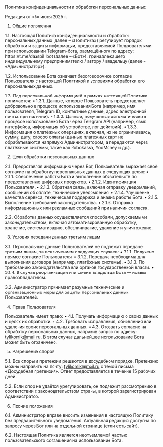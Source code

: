 Политика конфиденциальности и обработки персональных данных

Редакция от «5» июня 2025 г.

1. Общие положения

1.1. Настоящая Политика конфиденциальности и обработки персональных данных (далее – «Политика») регулирует порядок обработки и защиты информации, предоставляемой Пользователями при использовании Telegram-бота, размещённого по адресу: https://t.me/daaspil_bot (далее – «Бот»), принадлежащего индивидуальному предпринимателю / автору / владельцу (далее – «Администратор»).

1.2. Использование Бота означает безоговорочное согласие Пользователя с настоящей Политикой и условиями обработки его персональных данных.

1.3. Под персональной информацией в рамках настоящей Политики понимается:
	•	1.3.1. Данные, которые Пользователь предоставляет добровольно в процессе использования Бота (например, имя пользователя, Telegram ID, контактные данные, адрес электронной почты, при наличии).
	•	1.3.2. Данные, полученные автоматически в процессе использования Бота через Telegram API (например, язык интерфейса, информация об устройстве, лог действий).
	•	1.3.3. Информация о платёжных операциях, включая, но не ограничиваясь, сумму, дату, способ оплаты (данные платежных карт не обрабатываются напрямую Администратором, а передаются через платёжные системы, такие как Robokassa, YooMoney и др.).

2. Цели обработки персональных данных

2.1. Предоставляя информацию через Бот, Пользователь выражает своё согласие на обработку персональных данных в следующих целях:
	•	2.1.1. Обеспечение работы Бота и выполнение обязательств по предоставлению цифровых продуктов.
	•	2.1.2. Идентификация Пользователя.
	•	2.1.3. Обратная связь, включая отправку уведомлений, сообщений об оплате, технические уведомления.
	•	2.1.4. Улучшение качества сервиса, техническая поддержка и анализ работы Бота.
	•	2.1.5. Выполнение требований законодательства.
	•	2.1.6. Отправка информационных или рекламных сообщений при наличии согласия.

2.2. Обработка данных осуществляется способами, допускаемыми законодательством, включая автоматизированную обработку, хранение, систематизацию, обезличивание, удаление и уничтожение.

3. Условия передачи данных третьим лицам

3.1. Персональные данные Пользователей не подлежат передаче третьим лицам, за исключением следующих случаев:
	•	3.1.1. Получено прямое согласие Пользователя.
	•	3.1.2. Передача необходима для выполнения договора (например, платёжные системы).
	•	3.1.3. По требованию законодательства или органов государственной власти.
	•	3.1.4. В случае реорганизации или смены владельца Бота — новым правообладателям.

3.2. Администратор принимает разумные технические и организационные меры для защиты персональных данных Пользователей.

4. Права Пользователя

Пользователь имеет право:
	•	4.1. Получать информацию о своих данных и целях их обработки.
	•	4.2. Требовать исправления, обновления или удаления своих персональных данных.
	•	4.3. Отозвать согласие на обработку персональных данных, направив запрос по адресу: tylikomik@mail.ru. В этом случае дальнейшее использование Бота может быть ограничено.

5. Разрешение споров

5.1. Все споры и претензии решаются в досудебном порядке. Претензию можно направить на почту: tylikomik@mail.ru с темой письма «Досудебная претензия». Ответ предоставляется в течение 15 рабочих дней.

5.2. Если спор не удаётся урегулировать, он подлежит рассмотрению в соответствии с законодательством страны, в которой зарегистрирован Администратор.

6. Прочие положения

6.1. Администратор вправе вносить изменения в настоящую Политику без предварительного уведомления. Актуальная редакция доступна по запросу через Бот или на отдельной странице (если есть сайт).

6.2. Настоящая Политика является неотъемлемой частью пользовательского соглашения на использование Бота.
